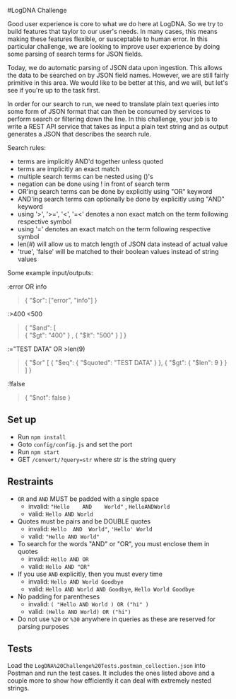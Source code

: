 #LogDNA Challenge

Good user experience is core to what we do here at LogDNA. So we try to build features that taylor to our user's needs. In many cases, this means making these features flexible, or susceptable to human error. In this particular challenge, we are looking to improve user experience by doing some parsing of search terms for JSON fields.

Today, we do automatic parsing of JSON data upon ingestion. This allows the data to be searched on by JSON field names. However, we are still fairly primitive in this area. We would like to be better at this, and we will, but let's see if you're up to the task first.

In order for our search to run, we need to translate plain text queries into some form of JSON format that can then be consumed by services to perform search or filtering down the line. In this challenge, your job is to write a REST API service that takes as input a plain text string and as output generates a JSON that describes the search rule.

Search rules:
- terms are implicitly AND'd together unless quoted
- terms are implicitly an exact match
- multiple search terms can be nested using ()'s
- negation can be done using ! in front of search term
- OR'ing search terms can be done by explicitly using "OR" keyword
- AND'ing search terms can optionally be done by explicitly using "AND" keyword
- using '>', '>=', '<', '=<' denotes a non exact match on the term following respective symbol
- using '=' denotes an exact match on the term following respective symbol
- len(#) will allow us to match length of JSON data instead of actual value
- 'true', 'false' will be matched to their boolean values instead of string values

Some example input/outputs:

:error OR info
> { "$or": ["error", "info"] }

:>400 <500
> { "$and": [   
    { "$gt": "400" }
  , { "$lt": "500" }
] }

:="TEST DATA" OR >len(9)
> { "$or" [
    {
        "$eq": {
            "$quoted": "TEST DATA"
        }
    }, {
        "$gt": {
            "$len": 9
        }
    }
] }

:!false
> { "$not": false }

## Set up
- Run `npm install`
- Goto `config/config.js` and set the port
- Run `npm start`
- GET `/convert/?query=str` where str is the string query


## Restraints
- ` OR ` and ` AND ` MUST be padded with a single space
   - invalid: `"Hello    AND    World"` , `HelloANDWorld`
   - valid: `Hello AND World`
- Quotes must be pairs and be DOUBLE quotes
   - invalid: `Hello  AND  World"`, `'Hello' World`
   - valid: `"Hello AND World"`
- To search for the words "AND" or "OR", you must enclose them in quotes
   - invalid: `Hello AND OR`
   - valid: `Hello AND "OR"`
- If you use ` AND ` explicitly, then you must every time
   - invalid: `Hello AND World Goodbye`
   - valid: `Hello AND World AND Goodbye`, `Hello World Goodbye`
- No padding for parentheses
   - invalid: `( "Hello AND World ) OR ("hi" )`
   - valid: `(Hello AND World) OR ("hi")`
- Do not use `%20` or `%30` anywhere in queries as these are reserved for parsing purposes

## Tests
Load the `LogDNA%20Challenge%20Tests.postman_collection.json` into Postman and run the test cases. It includes the ones listed above and a couple more to show how efficiently it can deal with extremely nested strings.



